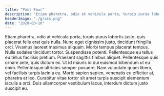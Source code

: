 ```yaml
---
title: "Post Four"
description: "Etiam pharetra, odio at vehicula porta, turpis purus lobortis justo, quis placerat felis erat quis nulla. Nunc eget dignissim justo, tincidunt fringilla orci. Vivamus laoreet maximus aliquam. Morbi tempus placerat tempus."
headerImage: "./grass.png"
date: "2020-03-10"
---
```


Etiam pharetra, odio at vehicula porta, turpis purus lobortis justo, quis placerat felis erat quis nulla. Nunc eget dignissim justo, tincidunt fringilla orci. Vivamus laoreet maximus aliquam. Morbi tempus placerat tempus. Nulla sodales tincidunt tortor. Suspendisse potenti. Pellentesque eu tellus eu tellus facilisis pretium. Praesent sagittis finibus aliquet. Pellentesque quis ornare ante, quis dictum ex. Ut id mauris id dui euismod bibendum ut eu enim. Pellentesque ultricies semper posuere. Nam vulputate quam libero, vel facilisis turpis lacinia eu. Morbi sapien sapien, venenatis eu efficitur at, pharetra et leo. Curabitur vitae tortor sit amet turpis suscipit elementum iaculis a orci. Duis ullamcorper vestibulum lacus, interdum dictum justo suscipit eu. 